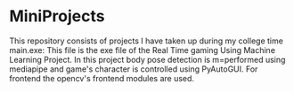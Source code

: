 # MiniProjects
This repository consists of projects I have taken  up during my college time
main.exe:
  This file is the exe file of the Real Time gaming Using Machine Learning Project.
 In this project body pose detection is m=performed using mediapipe and game's character is controlled using PyAutoGUI. For frontend the opencv's frontend modules are used.
